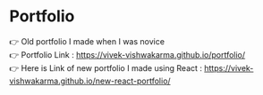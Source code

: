 # Portfolio
👉 Old portfolio I made when I was novice <br>
👉 Portfolio Link : https://vivek-vishwakarma.github.io/portfolio/ <br>
👉 Here is Link of new portfolio I made using React : https://vivek-vishwakarma.github.io/new-react-portfolio/
